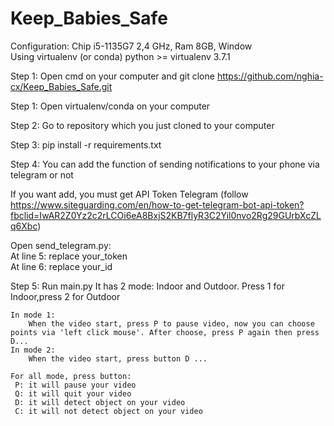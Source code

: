 # Keep_Babies_Safe

Configuration: Chip i5-1135G7 2,4 GHz, Ram 8GB, Window    
Using virtualenv (or conda) python >= virtualenv 3.7.1 

Step 1: Open cmd on your computer and git clone https://github.com/nghia-cx/Keep_Babies_Safe.git

Step 1: Open virtualenv/conda on your computer

Step 2: Go to repository which you just cloned to your computer

Step 3: pip install -r requirements.txt

Step 4: You can add the function of sending notifications to your phone via telegram or not  

If you want add, you must get API Token Telegram (follow https://www.siteguarding.com/en/how-to-get-telegram-bot-api-token?fbclid=IwAR2Z0Yz2c2rLCOi6eA8BxjS2KB7flyR3C2Yil0nvo2Rg29GUrbXcZLq6Xbc)    

Open send_telegram.py:  
    At line 5: replace your_token  
    At line 6: replace your_id  

Step 5: Run main.py
    It has 2 mode: Indoor and Outdoor. Press 1 for Indoor,press 2 for Outdoor  
    
    In mode 1:
        When the video start, press P to pause video, now you can choose points via 'left click mouse'. After choose, press P again then press D...  
    In mode 2:
        When the video start, press button D ...  
 
    For all mode, press button:  
     P: it will pause your video    
     Q: it will quit your video    
     D: it will detect object on your video    
     C: it will not detect object on your video  
    
